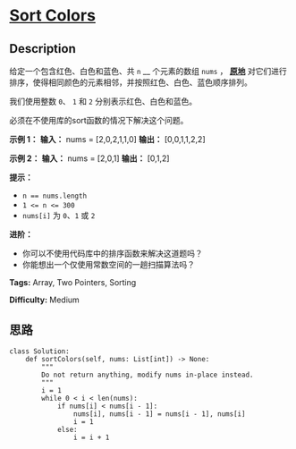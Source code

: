 # [Sort Colors][title]

## Description

给定一个包含红色、白色和蓝色、共 `n` __ 个元素的数组 `nums` ，
**[原地](https://baike.baidu.com/item/%E5%8E%9F%E5%9C%B0%E7%AE%97%E6%B3%95)**
对它们进行排序，使得相同颜色的元素相邻，并按照红色、白色、蓝色顺序排列。

我们使用整数 `0`、 `1` 和 `2` 分别表示红色、白色和蓝色。

必须在不使用库的sort函数的情况下解决这个问题。



**示例 1：**
            **输入：** nums = [2,0,2,1,1,0]    **输出：** [0,0,1,1,2,2]    

**示例 2：**
            **输入：** nums = [2,0,1]    **输出：** [0,1,2]    



**提示：**

  * `n == nums.length`
  * `1 <= n <= 300`
  * `nums[i]` 为 `0`、`1` 或 `2`



**进阶：**

  * 你可以不使用代码库中的排序函数来解决这道题吗？
  * 你能想出一个仅使用常数空间的一趟扫描算法吗？


**Tags:** Array, Two Pointers, Sorting

**Difficulty:** Medium

## 思路

``` python3
class Solution:
    def sortColors(self, nums: List[int]) -> None:
        """
        Do not return anything, modify nums in-place instead.
        """
        i = 1
        while 0 < i < len(nums):
            if nums[i] < nums[i - 1]:
                nums[i], nums[i - 1] = nums[i - 1], nums[i]
                i = 1
            else:
                i = i + 1
```

[title]: https://leetcode-cn.com/problems/sort-colors
